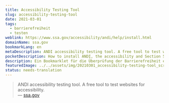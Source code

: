 ```yaml
---
title: Accessibility Testing Tool
slug: accessibility-testing-tool
date: 2021-03-01
tags:
  - barrierefreiheit
  - testen
weblink: https://www.ssa.gov/accessibility/andi/help/install.html
domainName: ssa.gov
bookmarkLang: en
metaDescription: ANDI accessibility testing tool. A free tool to test websites for accessibility.
pocketDescription: How to install ANDI, the accessibility and Section 508 compliance testing tool. ANDI Drag to your bookmarks toolbar.
description: Ein Bookmarklet für die Überprüfung der Barrierefreiheit einer Website.
featuredImage: ../../assets/img/20210301_accessibility-testing-tool_screenshot.png
status: needs-translation
---
```

<blockquote>ANDI accessibility testing tool. A free tool to test websites for accessibility.
<footer>— <a href="https://www.ssa.gov/accessibility/andi/help/install.html">ssa.gov</a></footer></blockquote>
